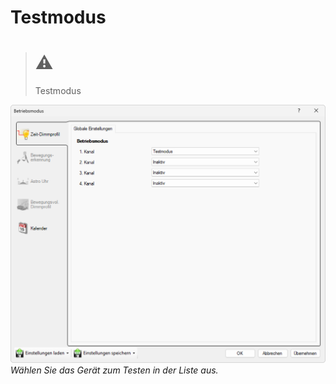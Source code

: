 # Testmodus

> # ⚠  
> Testmodus

![Testmodus](Testmodus.png)  
*Wählen Sie das Gerät zum Testen in der Liste aus.*